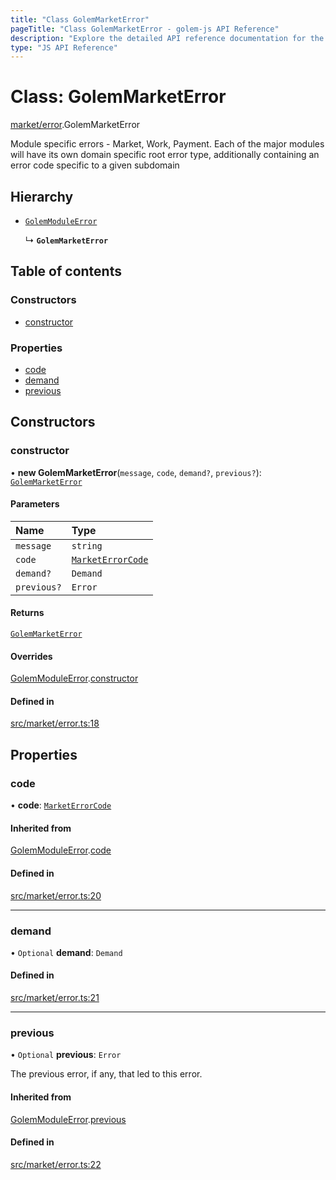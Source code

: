 ```yaml
---
title: "Class GolemMarketError"
pageTitle: "Class GolemMarketError - golem-js API Reference"
description: "Explore the detailed API reference documentation for the Class GolemMarketError within the golem-js SDK for the Golem Network."
type: "JS API Reference"
---
```

# Class: GolemMarketError

[market/error](../modules/market_error).GolemMarketError

Module specific errors - Market, Work, Payment.
Each of the major modules will have its own domain specific root error type,
additionally containing an error code specific to a given subdomain

## Hierarchy

- [`GolemModuleError`](error_golem_error.GolemModuleError)

  ↳ **`GolemMarketError`**

## Table of contents

### Constructors

- [constructor](market_error.GolemMarketError#constructor)

### Properties

- [code](market_error.GolemMarketError#code)
- [demand](market_error.GolemMarketError#demand)
- [previous](market_error.GolemMarketError#previous)

## Constructors

### constructor

• **new GolemMarketError**(`message`, `code`, `demand?`, `previous?`): [`GolemMarketError`](market_error.GolemMarketError)

#### Parameters

| Name | Type |
| :------ | :------ |
| `message` | `string` |
| `code` | [`MarketErrorCode`](../enums/market_error.MarketErrorCode) |
| `demand?` | `Demand` |
| `previous?` | `Error` |

#### Returns

[`GolemMarketError`](market_error.GolemMarketError)

#### Overrides

[GolemModuleError](error_golem_error.GolemModuleError).[constructor](error_golem_error.GolemModuleError#constructor)

#### Defined in

[src/market/error.ts:18](https://github.com/golemfactory/golem-js/blob/9789a95/src/market/error.ts#L18)

## Properties

### code

• **code**: [`MarketErrorCode`](../enums/market_error.MarketErrorCode)

#### Inherited from

[GolemModuleError](error_golem_error.GolemModuleError).[code](error_golem_error.GolemModuleError#code)

#### Defined in

[src/market/error.ts:20](https://github.com/golemfactory/golem-js/blob/9789a95/src/market/error.ts#L20)

___

### demand

• `Optional` **demand**: `Demand`

#### Defined in

[src/market/error.ts:21](https://github.com/golemfactory/golem-js/blob/9789a95/src/market/error.ts#L21)

___

### previous

• `Optional` **previous**: `Error`

The previous error, if any, that led to this error.

#### Inherited from

[GolemModuleError](error_golem_error.GolemModuleError).[previous](error_golem_error.GolemModuleError#previous)

#### Defined in

[src/market/error.ts:22](https://github.com/golemfactory/golem-js/blob/9789a95/src/market/error.ts#L22)
